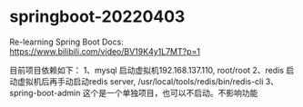 # springboot-20220403
Re-learning  Spring Boot
Docs:
https://www.bilibili.com/video/BV19K4y1L7MT?p=1

目前项目依赖如下：
1、mysql
启动虚拟机192.168.137.110, root/root
2、redis
启动虚拟机后再手动启动redis server, /usr/local/tools/redis/bin/redis-cli
3、spring-boot-admin
这个是一个单独项目，也可以不启动。不影响功能
